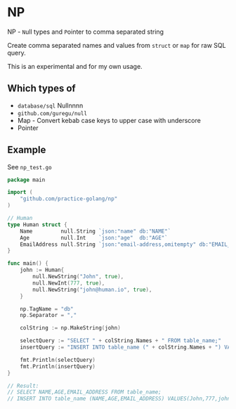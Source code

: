 # NP

NP - `N`ull types and `P`ointer to comma separated string

Create comma separated names and values from `struct` or `map` for raw SQL query.

This is an experimental and for my own usage.

## Which types of
* `database/sql` Nullnnnn
* `github.com/guregu/null`
* Map - Convert kebab case keys to upper case with underscore
* Pointer

## Example

See `np_test.go`

```go
package main

import (
	"github.com/practice-golang/np"
)

// Human
type Human struct {
	Name         null.String `json:"name" db:"NAME"`
	Age          null.Int    `json:"age"  db:"AGE"`
	EmailAddress null.String `json:"email-address,omitempty" db:"EMAIL_ADDRESS"`
}

func main() {
	john := Human{
		null.NewString("John", true),
		null.NewInt(777, true),
		null.NewString("john@human.io", true),
	}

	np.TagName = "db"
	np.Separator = ","

	colString := np.MakeString(john)

	selectQuery := "SELECT " + colString.Names + " FROM table_name;"
	insertQuery := "INSERT INTO table_name (" + colString.Names + ") VALUES(" + colString.Values + ");"

	fmt.Println(selectQuery)
	fmt.Println(insertQuery)
}

// Result:
// SELECT NAME,AGE,EMAIL_ADDRESS FROM table_name;
// INSERT INTO table_name (NAME,AGE,EMAIL_ADDRESS) VALUES(John,777,john@human.io)
```
